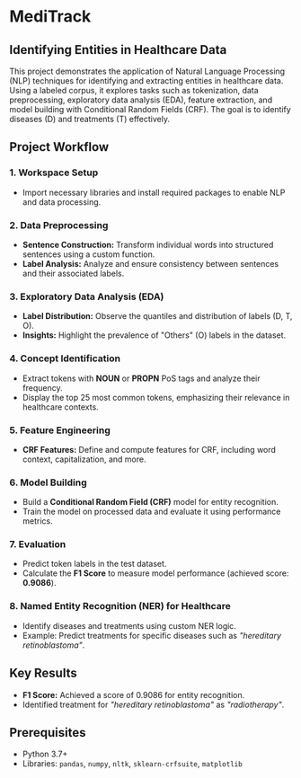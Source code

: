 # MediTrack

## Identifying Entities in Healthcare Data

This project demonstrates the application of Natural Language Processing (NLP) techniques for identifying and extracting entities in healthcare data. Using a labeled corpus, it explores tasks such as tokenization, data preprocessing, exploratory data analysis (EDA), feature extraction, and model building with Conditional Random Fields (CRF). The goal is to identify diseases (D) and treatments (T) effectively.

## Project Workflow

### 1. Workspace Setup
- Import necessary libraries and install required packages to enable NLP and data processing.

### 2. Data Preprocessing
- **Sentence Construction:** Transform individual words into structured sentences using a custom function.
- **Label Analysis:** Analyze and ensure consistency between sentences and their associated labels.

### 3. Exploratory Data Analysis (EDA)
- **Label Distribution:** Observe the quantiles and distribution of labels (D, T, O).
- **Insights:** Highlight the prevalence of "Others" (O) labels in the dataset.

### 4. Concept Identification
- Extract tokens with **NOUN** or **PROPN** PoS tags and analyze their frequency.
- Display the top 25 most common tokens, emphasizing their relevance in healthcare contexts.

### 5. Feature Engineering
- **CRF Features:** Define and compute features for CRF, including word context, capitalization, and more.

### 6. Model Building
- Build a **Conditional Random Field (CRF)** model for entity recognition.
- Train the model on processed data and evaluate it using performance metrics.

### 7. Evaluation
- Predict token labels in the test dataset.
- Calculate the **F1 Score** to measure model performance (achieved score: **0.9086**).

### 8. Named Entity Recognition (NER) for Healthcare
- Identify diseases and treatments using custom NER logic.
- Example: Predict treatments for specific diseases such as *"hereditary retinoblastoma"*.

## Key Results
- **F1 Score:** Achieved a score of 0.9086 for entity recognition.
- Identified treatment for *"hereditary retinoblastoma"* as *"radiotherapy"*.

## Prerequisites
- Python 3.7+
- Libraries: `pandas`, `numpy`, `nltk`, `sklearn-crfsuite`, `matplotlib`
